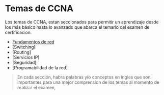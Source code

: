 # Temas de CCNA

Los temas de CCNA, estan seccionados para permitir un aprendizaje desde los más básico hasta lo avanzado que abarca el temario del examen de certificacion.

* [Fundamentos de red](fundamentos.md)
* [Switching]
* [Routing]
* [Servicios IP]
* [Seguridad]
* [Programabilidad de la red]

> En cada sección, habra palabras y/o conceptos en ingles que son importantes para una mejor comprension de los temas al momento de realizar el examen,